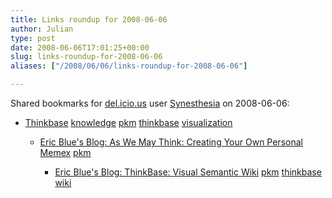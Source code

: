 ```yaml
---
title: Links roundup for 2008-06-06
author: Julian
type: post
date: 2008-06-06T17:01:25+00:00
slug: links-roundup-for-2008-06-06 
aliases: ["/2008/06/06/links-roundup-for-2008-06-06"]

---
```

Shared bookmarks for [del.icio.us][1] user [Synesthesia][2] on 2008-06-06:

  * [Thinkbase][3] 
    [knowledge][4] [pkm][5] [thinkbase][6] [visualization][7] </li> 
    
      * [Eric Blue's Blog: As We May Think: Creating Your Own Personal Memex][8] 
        [pkm][5] </li> 
        
          * [Eric Blue's Blog: ThinkBase: Visual Semantic Wiki][9] 
            [pkm][5] [thinkbase][6] [wiki][10] </li> </ul>

 [1]: https://del.icio.us/
 [2]: https://del.icio.us/synesthesia
 [3]: https://thinkbase.cs.auckland.ac.nz/
 [4]: https://del.icio.us/synesthesia/knowledge
 [5]: https://del.icio.us/synesthesia/pkm
 [6]: https://del.icio.us/synesthesia/thinkbase
 [7]: https://del.icio.us/synesthesia/visualization
 [8]: https://eric-blue.com/blog/2008/05/as_we_may_think_memex.html
 [9]: https://eric-blue.com/blog/2008/06/thinkbase_visual_semantic_wiki.html
 [10]: https://del.icio.us/synesthesia/wiki